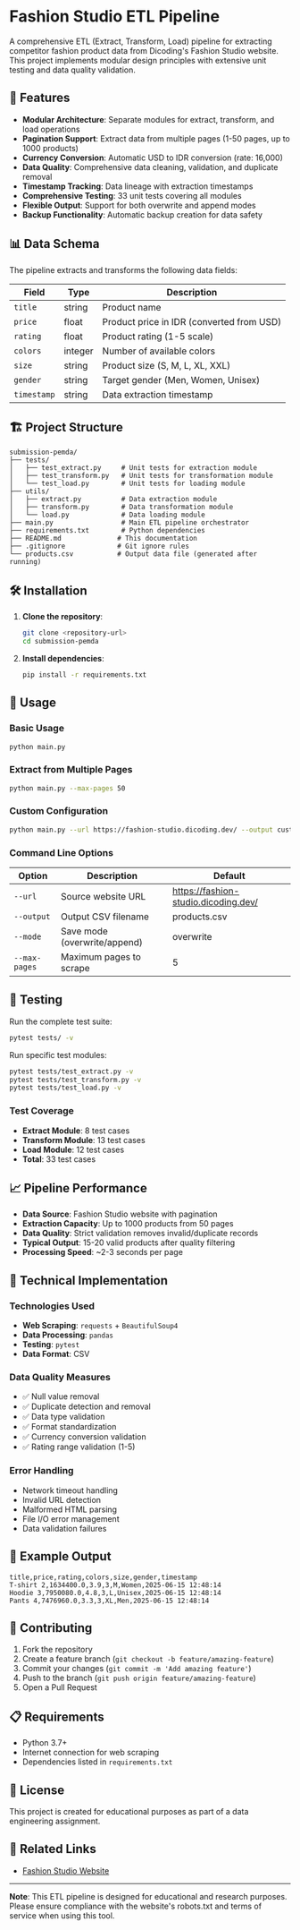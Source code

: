# Fashion Studio ETL Pipeline

A comprehensive ETL (Extract, Transform, Load) pipeline for extracting competitor fashion product data from Dicoding's Fashion Studio website. This project implements modular design principles with extensive unit testing and data quality validation.

## 🚀 Features

- **Modular Architecture**: Separate modules for extract, transform, and load operations
- **Pagination Support**: Extract data from multiple pages (1-50 pages, up to 1000 products)
- **Currency Conversion**: Automatic USD to IDR conversion (rate: 16,000)
- **Data Quality**: Comprehensive data cleaning, validation, and duplicate removal
- **Timestamp Tracking**: Data lineage with extraction timestamps
- **Comprehensive Testing**: 33 unit tests covering all modules
- **Flexible Output**: Support for both overwrite and append modes
- **Backup Functionality**: Automatic backup creation for data safety

## 📊 Data Schema

The pipeline extracts and transforms the following data fields:

| Field | Type | Description |
|-------|------|-------------|
| `title` | string | Product name |
| `price` | float | Product price in IDR (converted from USD) |
| `rating` | float | Product rating (1-5 scale) |
| `colors` | integer | Number of available colors |
| `size` | string | Product size (S, M, L, XL, XXL) |
| `gender` | string | Target gender (Men, Women, Unisex) |
| `timestamp` | string | Data extraction timestamp |

## 🏗️ Project Structure

```
submission-pemda/
├── tests/
│   ├── test_extract.py     # Unit tests for extraction module
│   ├── test_transform.py   # Unit tests for transformation module
│   └── test_load.py        # Unit tests for loading module
├── utils/
│   ├── extract.py          # Data extraction module
│   ├── transform.py        # Data transformation module
│   └── load.py             # Data loading module
├── main.py                 # Main ETL pipeline orchestrator
├── requirements.txt        # Python dependencies
├── README.md              # This documentation
├── .gitignore             # Git ignore rules
└── products.csv           # Output data file (generated after running)
```

## 🛠️ Installation

1. **Clone the repository**:
   ```bash
   git clone <repository-url>
   cd submission-pemda
   ```

2. **Install dependencies**:
   ```bash
   pip install -r requirements.txt
   ```

## 🚀 Usage

### Basic Usage
```bash
python main.py
```

### Extract from Multiple Pages
```bash
python main.py --max-pages 50
```

### Custom Configuration
```bash
python main.py --url https://fashion-studio.dicoding.dev/ --output custom_products.csv --mode append --max-pages 10
```

### Command Line Options

| Option | Description | Default |
|--------|-------------|---------|
| `--url` | Source website URL | https://fashion-studio.dicoding.dev/ |
| `--output` | Output CSV filename | products.csv |
| `--mode` | Save mode (overwrite/append) | overwrite |
| `--max-pages` | Maximum pages to scrape | 5 |

## 🧪 Testing

Run the complete test suite:
```bash
pytest tests/ -v
```

Run specific test modules:
```bash
pytest tests/test_extract.py -v
pytest tests/test_transform.py -v
pytest tests/test_load.py -v
```

### Test Coverage
- **Extract Module**: 8 test cases
- **Transform Module**: 13 test cases
- **Load Module**: 12 test cases
- **Total**: 33 test cases

## 📈 Pipeline Performance

- **Data Source**: Fashion Studio website with pagination
- **Extraction Capacity**: Up to 1000 products from 50 pages
- **Data Quality**: Strict validation removes invalid/duplicate records
- **Typical Output**: 15-20 valid products after quality filtering
- **Processing Speed**: ~2-3 seconds per page

## 🔧 Technical Implementation

### Technologies Used
- **Web Scraping**: `requests` + `BeautifulSoup4`
- **Data Processing**: `pandas`
- **Testing**: `pytest`
- **Data Format**: CSV

### Data Quality Measures
- ✅ Null value removal
- ✅ Duplicate detection and removal
- ✅ Data type validation
- ✅ Format standardization
- ✅ Currency conversion validation
- ✅ Rating range validation (1-5)

### Error Handling
- Network timeout handling
- Invalid URL detection
- Malformed HTML parsing
- File I/O error management
- Data validation failures

## 📝 Example Output

```csv
title,price,rating,colors,size,gender,timestamp
T-shirt 2,1634400.0,3.9,3,M,Women,2025-06-15 12:48:14
Hoodie 3,7950080.0,4.8,3,L,Unisex,2025-06-15 12:48:14
Pants 4,7476960.0,3.3,3,XL,Men,2025-06-15 12:48:14
```

## 🤝 Contributing

1. Fork the repository
2. Create a feature branch (`git checkout -b feature/amazing-feature`)
3. Commit your changes (`git commit -m 'Add amazing feature'`)
4. Push to the branch (`git push origin feature/amazing-feature`)
5. Open a Pull Request

## 📋 Requirements

- Python 3.7+
- Internet connection for web scraping
- Dependencies listed in `requirements.txt`

## 📄 License

This project is created for educational purposes as part of a data engineering assignment.

## 🔗 Related Links

- [Fashion Studio Website](https://fashion-studio.dicoding.dev/)

---

**Note**: This ETL pipeline is designed for educational and research purposes. Please ensure compliance with the website's robots.txt and terms of service when using this tool.
